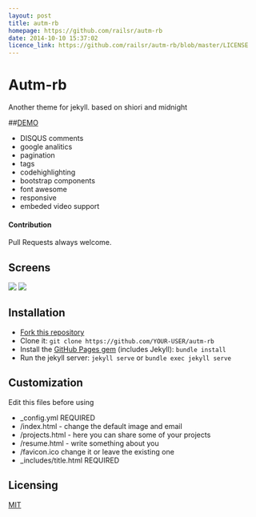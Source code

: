 ```yaml
---
layout: post
title: autm-rb
homepage: https://github.com/railsr/autm-rb
date: 2014-10-10 15:37:02
licence_link: https://github.com/railsr/autm-rb/blob/master/LICENSE
---
```

# Autm-rb

Another theme for jekyll.
based on shiori and midnight

##[DEMO][demo]

- DISQUS comments
- google analitics
- pagination
- tags
- codehighlighting
- bootstrap components
- font awesome
- responsive
- embeded video support

#### Contribution
Pull Requests always welcome.

## Screens

![](http://i.imgur.com/i1OZoFF.png)
![](http://i.imgur.com/oc2ZfjH.png)

## Installation

- [Fork this repository][fork]
- Clone it: `git clone https://github.com/YOUR-USER/autm-rb`
- Install the [GitHub Pages gem][pages] (includes Jekyll): `bundle install`
- Run the jekyll server: `jekyll serve` or `bundle exec jekyll serve`

## Customization

Edit this files before using 
 
- _config.yml REQUIRED
- /index.html - change the default image and email
- /projects.html - here you can share some of your projects
- /resume.html - write something about you
- /favicon.ico change it or leave the existing one
- _includes/title.html REQUIRED

## Licensing

[MIT](https://github.com/railsr/autm-rb/blob/master/LICENSE)


[pages]: http://pages.github.com
[fork]: https://github.com/railsr/autm-rb/fork
[demo]: http://railsr.github.io/autm-rb/

